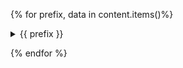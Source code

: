 {%  for prefix, data in content.items()%}

<details>

  <summary>{{ prefix }}</summary>

  {% for filepath, link_path, cube_strs, warnings, exceptions in data %}
  # {{ filepath }}
  [Link]({{ link_path }})

  {% for cube_str in cube_strs %}
  ```
      {{ cube_str | indent(first=False) }}
  ```
  {% endfor %}

  {%if warnings %}
  ```
  {% for warning_str in warnings %}
  {{ warning_str }}
  {% endfor %}
  ```
  {% endif %}
  {% if exceptions%}
  ```
  {% for exception_str in exceptions %}
  {{ exception_str }}
  {% endfor %}
  ```
  {% endif %}
{% endfor %}
</details>

{% endfor %}